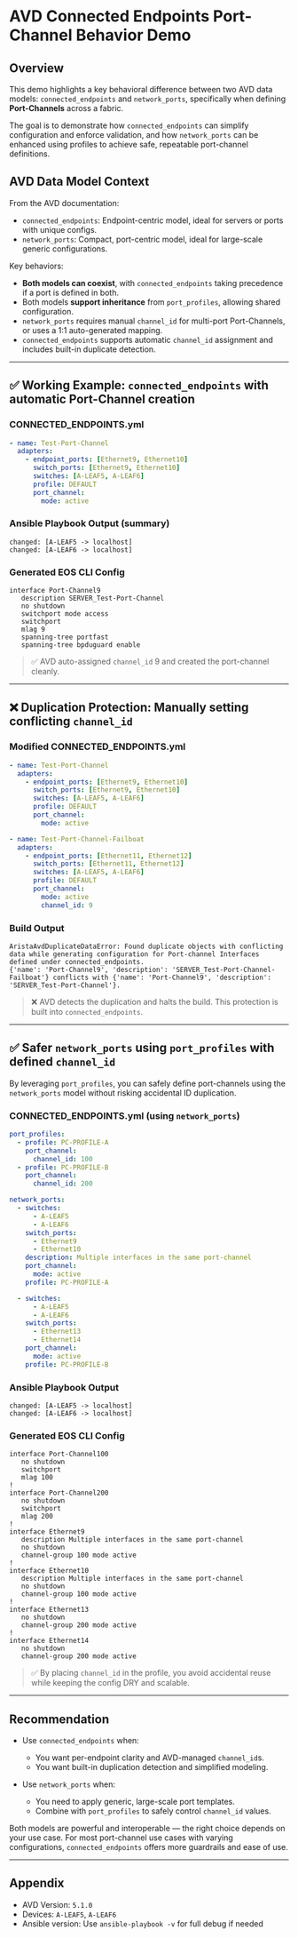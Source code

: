 # AVD Connected Endpoints Port-Channel Behavior Demo

## Overview

This demo highlights a key behavioral difference between two AVD data models: `connected_endpoints` and `network_ports`, specifically when defining **Port-Channels** across a fabric.

The goal is to demonstrate how `connected_endpoints` can simplify configuration and enforce validation, and how `network_ports` can be enhanced using profiles to achieve safe, repeatable port-channel definitions.

## AVD Data Model Context

From the AVD documentation:

- `connected_endpoints`: Endpoint-centric model, ideal for servers or ports with unique configs.
- `network_ports`: Compact, port-centric model, ideal for large-scale generic configurations.

Key behaviors:
- **Both models can coexist**, with `connected_endpoints` taking precedence if a port is defined in both.
- Both models **support inheritance** from `port_profiles`, allowing shared configuration.
- `network_ports` requires manual `channel_id` for multi-port Port-Channels, or uses a 1:1 auto-generated mapping.
- `connected_endpoints` supports automatic `channel_id` assignment and includes built-in duplicate detection.

---

## ✅ Working Example: `connected_endpoints` with automatic Port-Channel creation

### CONNECTED_ENDPOINTS.yml
```yaml
- name: Test-Port-Channel
  adapters:
    - endpoint_ports: [Ethernet9, Ethernet10]
      switch_ports: [Ethernet9, Ethernet10]
      switches: [A-LEAF5, A-LEAF6]
      profile: DEFAULT
      port_channel:
        mode: active
```

### Ansible Playbook Output (summary)
```
changed: [A-LEAF5 -> localhost]
changed: [A-LEAF6 -> localhost]
```

### Generated EOS CLI Config
```eos
interface Port-Channel9
   description SERVER_Test-Port-Channel
   no shutdown
   switchport mode access
   switchport
   mlag 9
   spanning-tree portfast
   spanning-tree bpduguard enable
```

> ✅ AVD auto-assigned `channel_id` 9 and created the port-channel cleanly.

---

## ❌ Duplication Protection: Manually setting conflicting `channel_id`

### Modified CONNECTED_ENDPOINTS.yml
```yaml
- name: Test-Port-Channel
  adapters:
    - endpoint_ports: [Ethernet9, Ethernet10]
      switch_ports: [Ethernet9, Ethernet10]
      switches: [A-LEAF5, A-LEAF6]
      profile: DEFAULT
      port_channel:
        mode: active

- name: Test-Port-Channel-Failboat
  adapters:
    - endpoint_ports: [Ethernet11, Ethernet12]
      switch_ports: [Ethernet11, Ethernet12]
      switches: [A-LEAF5, A-LEAF6]
      profile: DEFAULT
      port_channel:
        mode: active
        channel_id: 9
```

### Build Output
```
AristaAvdDuplicateDataError: Found duplicate objects with conflicting data while generating configuration for Port-channel Interfaces defined under connected_endpoints.
{'name': 'Port-Channel9', 'description': 'SERVER_Test-Port-Channel-Failboat'} conflicts with {'name': 'Port-Channel9', 'description': 'SERVER_Test-Port-Channel'}.
```

> ❌ AVD detects the duplication and halts the build. This protection is built into `connected_endpoints`.

---

## ✅ Safer `network_ports` using `port_profiles` with defined `channel_id`

By leveraging `port_profiles`, you can safely define port-channels using the `network_ports` model without risking accidental ID duplication.

### CONNECTED_ENDPOINTS.yml (using `network_ports`)
```yaml
port_profiles:
  - profile: PC-PROFILE-A
    port_channel:
      channel_id: 100
  - profile: PC-PROFILE-B
    port_channel:
      channel_id: 200

network_ports:
  - switches:
      - A-LEAF5
      - A-LEAF6
    switch_ports:
      - Ethernet9
      - Ethernet10
    description: Multiple interfaces in the same port-channel
    port_channel:
      mode: active
    profile: PC-PROFILE-A

  - switches:
      - A-LEAF5
      - A-LEAF6
    switch_ports:
      - Ethernet13
      - Ethernet14
    port_channel:
      mode: active
    profile: PC-PROFILE-B
```

### Ansible Playbook Output
```
changed: [A-LEAF5 -> localhost]
changed: [A-LEAF6 -> localhost]
```

### Generated EOS CLI Config
```eos
interface Port-Channel100
   no shutdown
   switchport
   mlag 100
!
interface Port-Channel200
   no shutdown
   switchport
   mlag 200
!
interface Ethernet9
   description Multiple interfaces in the same port-channel
   no shutdown
   channel-group 100 mode active
!
interface Ethernet10
   description Multiple interfaces in the same port-channel
   no shutdown
   channel-group 100 mode active
!
interface Ethernet13
   no shutdown
   channel-group 200 mode active
!
interface Ethernet14
   no shutdown
   channel-group 200 mode active
```

> ✅ By placing `channel_id` in the profile, you avoid accidental reuse while keeping the config DRY and scalable.

---

## Recommendation

- Use `connected_endpoints` when:
  - You want per-endpoint clarity and AVD-managed `channel_id`s.
  - You want built-in duplication detection and simplified modeling.

- Use `network_ports` when:
  - You need to apply generic, large-scale port templates.
  - Combine with `port_profiles` to safely control `channel_id` values.

Both models are powerful and interoperable — the right choice depends on your use case. For most port-channel use cases with varying configurations, `connected_endpoints` offers more guardrails and ease of use.

---

## Appendix

- AVD Version: `5.1.0`
- Devices: `A-LEAF5`, `A-LEAF6`
- Ansible version: Use `ansible-playbook -v` for full debug if needed

